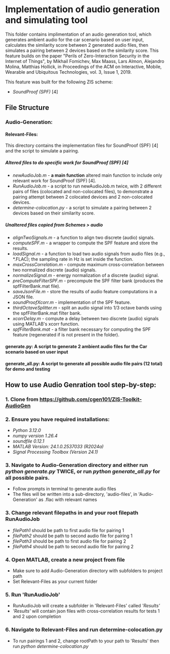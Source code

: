 # Implementation of audio generation and simulating tool

This folder contains implimentation of an audio generation tool, which generates ambient audio for the car scenario based on user input, calculates the similarity score between 2 generated audio files, then simulates a pairing between 2 devices based on the similarity score.
This feature builds on the paper "Perils of Zero-Interaction Security in the Internet of Things", by Mikhail Fomichev, Max Maass, Lars Almon, Alejandro Molina, Matthias Hollick, in Proceedings of the ACM on Interactive, Mobile, Wearable and Ubiquitous Technologies, vol. 3, Issue 1, 2019. 

This feature was built for the following ZIS scheme:
* *SoundProof (SPF)*  [4]

## File Structure

### Audio-Generation:

#### Relevant-Files:

This directory contains the implementation files for SoundProof (SPF) [4] and the script to simulate a pairing.

##### Altered files to do specific work for SoundProof (SPF) [4]
* *newAudioJob.m* - **a main function** altered main function to include only relevant work for SoundProof (SPF) [4].
* *RunAudioJob.m* - a script to run newAudioJob.m twice, with 2 different pairs of files (colocated and non-colocated files), to demonstrate a pairing attempt between 2 colocated devices and 2 non-colocated devices.
* *determine-colocation.py* - a script to simulate a pairing between 2 devices based on their similarity score. 

##### Unaltered files copied from Schemes > audio
* *alignTwoSignals.m* - a function to align two discrete (audio) signals.
* *computeSPF.m* - a wrapper to compute the SPF feature and store the results.
* *loadSignal.m* - a function to load two audio signals from audio files (e.g., *.FLAC); the sampling rate in Hz is set inside the function.
* *maxCrossCorrelation.m* - compute maximum cross-correlation between two normalized discrete (audio) signals.
* *normalizeSignal.m* - energy normalization of a discrete (audio) signal.
* *preComputeFilterSPF.m* - precompute the SPF filter bank (produces the spfFilterBank.mat file).
* *saveJsonFile.m* - store the results of audio feature computations in a JSON file.
* *soundProofXcorr.m* - implementation of the SPF feature.
* *thirdOctaveSplitter.m* - split an audio signal into 1/3 octave bands using the spfFilterBank.mat filter bank.
* *xcorrDelay.m* - compute a delay between two discrete (audio) signals using MATLAB's xcorr function.
* *spfFilterBank.mat* - a filter bank necessary for computing the SPF feature (regenerated if is not present in the folder). 

#### generate.py: A script to generate 2 ambient audio files for the Car scenario based on user input
#### generate_all.py: A script to generate all possible audio file pairs (12 total) for demo and testing 


## How to use Audio Genration tool step-by-step: 

### 1. Clone from https://github.com/cgen101/ZIS-Toolkit-AudioGen

### 2. Ensure you have required installations: 
* *Python 3.12.0*
* *numpy version 1.26.4*
* *soundfile 0.12.1*
* *MATLAB Version: 24.1.0.2537033 (R2024a)*
* *Signal Processing Toolbox (Version 24.1)*

### 3. Navigate to Audio-Generation directory and either run *python generate.py* TWICE, or run *python generate_all.py* for all possible pairs.
* Follow prompts in terminal to generate audio files
* The files will be written into a sub-directory, 'audio-files', in 'Audio-Generation' as .flac with relevant names 

### 3. Change relevant filepaths in and your root filepath RunAudioJob
* *filePath1* should be path to first audio file for pairing 1
* *filePath2* should be path to second audio file for pairing 1
* *filePath3* should be path to first audio file for pairing 2
* *filePath4* should be path to second audio file for pairing 2

### 4. Open MATLAB, create a new project from file 
* Make sure to add Audio-Generation directory with subfolders to project path 
* Set Relevant-Files as your current folder 

### 5. Run 'RunAudioJob'
* RunAudioJob will create a subfolder in 'Relevant-Files' called *'Results'*
* *'Results'* will contain json files with cross-correlation results for tests 1 and 2 upon completion 

### 6. Navigate to Relevant-Files and run determine-colocation.py 
* To run pairings 1 and 2, change rootPath to your path to 'Results' then run *python determine-colocation.py*



